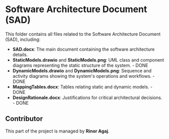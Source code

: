 # Software Architecture Document (SAD)

This folder contains all files related to the Software Architecture Document (SAD), including:

- **SAD.docx**: The main document containing the software architecture details.
- **StaticModels.drawio** and **StaticModels.png**: UML class and component diagrams representing the static structure of the system. - DONE
- **DynamicModels.drawio** and **DynamicModels.png**: Sequence and activity diagrams showing the system's operations and workflows. - DONE
- **MappingTables.docx**: Tables relating static and dynamic models. - DONE
- **DesignRationale.docx**: Justifications for critical architectural decisions. - DONE

## Contributor

This part of the project is managed by **Rinor Agaj**.
